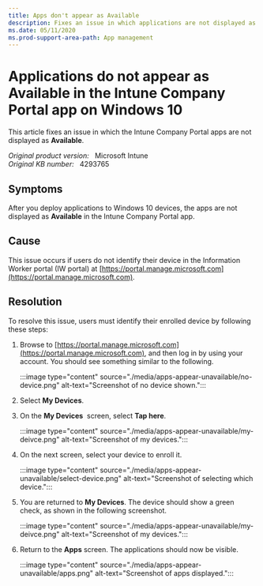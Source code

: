 ```yaml
---
title: Apps don't appear as Available
description: Fixes an issue in which applications are not displayed as Available in the Intune Company Portal app on a Windows 10 device.
ms.date: 05/11/2020
ms.prod-support-area-path: App management
---
```

# Applications do not appear as Available in the Intune Company Portal app on Windows 10

This article fixes an issue in which the Intune Company Portal apps are not displayed as **Available**.

_Original product version:_ &nbsp; Microsoft Intune  
_Original KB number:_ &nbsp; 4293765

## Symptoms

After you deploy applications to Windows 10 devices, the apps are not displayed as **Available** in the Intune Company Portal app.

## Cause

This issue occurs if users do not identify their device in the Information Worker portal (IW portal) at [https://portal.manage.microsoft.com](https://portal.manage.microsoft.com).

## Resolution

To resolve this issue, users must identify their enrolled device by following these steps:

1. Browse to [https://portal.manage.microsoft.com](https://portal.manage.microsoft.com), and then log in by using your account. You should see something similar to the following.

   :::image type="content" source="./media/apps-appear-unavailable/no-device.png" alt-text="Screenshot of no device shown.":::

2. Select **My Devices**.
3. On the **My Devices**  screen, select **Tap here**.

   :::image type="content" source="./media/apps-appear-unavailable/my-deivce.png" alt-text="Screenshot of my devices.":::

4. On the next screen, select your device to enroll it.

   :::image type="content" source="./media/apps-appear-unavailable/select-device.png" alt-text="Screenshot of selecting which device.":::

5. You are returned to **My Devices**. The device should show a green check, as shown in the following screenshot.

   :::image type="content" source="./media/apps-appear-unavailable/my-deivce.png" alt-text="Screenshot of my devices.":::

6. Return to the **Apps** screen. The applications should now be visible.

   :::image type="content" source="./media/apps-appear-unavailable/apps.png" alt-text="Screenshot of apps displayed.":::
